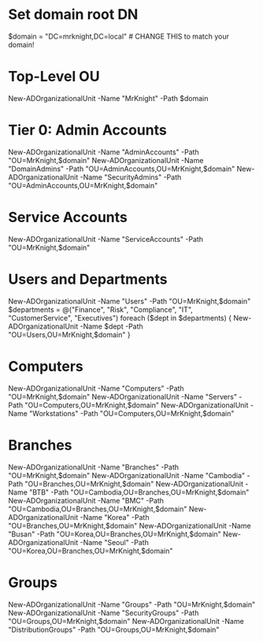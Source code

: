 # Set domain root DN
$domain = "DC=mrknight,DC=local"  # CHANGE THIS to match your domain!

# Top-Level OU
New-ADOrganizationalUnit -Name "MrKnight" -Path $domain

# Tier 0: Admin Accounts
New-ADOrganizationalUnit -Name "AdminAccounts" -Path "OU=MrKnight,$domain"
New-ADOrganizationalUnit -Name "DomainAdmins" -Path "OU=AdminAccounts,OU=MrKnight,$domain"
New-ADOrganizationalUnit -Name "SecurityAdmins" -Path "OU=AdminAccounts,OU=MrKnight,$domain"

# Service Accounts
New-ADOrganizationalUnit -Name "ServiceAccounts" -Path "OU=MrKnight,$domain"

# Users and Departments
New-ADOrganizationalUnit -Name "Users" -Path "OU=MrKnight,$domain"
$departments = @("Finance", "Risk", "Compliance", "IT", "CustomerService", "Executives")
foreach ($dept in $departments) {
    New-ADOrganizationalUnit -Name $dept -Path "OU=Users,OU=MrKnight,$domain"
}

# Computers
New-ADOrganizationalUnit -Name "Computers" -Path "OU=MrKnight,$domain"
New-ADOrganizationalUnit -Name "Servers" -Path "OU=Computers,OU=MrKnight,$domain"
New-ADOrganizationalUnit -Name "Workstations" -Path "OU=Computers,OU=MrKnight,$domain"

# Branches
New-ADOrganizationalUnit -Name "Branches" -Path "OU=MrKnight,$domain"
New-ADOrganizationalUnit -Name "Cambodia" -Path "OU=Branches,OU=MrKnight,$domain"
New-ADOrganizationalUnit -Name "BTB" -Path "OU=Cambodia,OU=Branches,OU=MrKnight,$domain"
New-ADOrganizationalUnit -Name "BMC" -Path "OU=Cambodia,OU=Branches,OU=MrKnight,$domain"
New-ADOrganizationalUnit -Name "Korea" -Path "OU=Branches,OU=MrKnight,$domain"
New-ADOrganizationalUnit -Name "Busan" -Path "OU=Korea,OU=Branches,OU=MrKnight,$domain"
New-ADOrganizationalUnit -Name "Seoul" -Path "OU=Korea,OU=Branches,OU=MrKnight,$domain"

# Groups
New-ADOrganizationalUnit -Name "Groups" -Path "OU=MrKnight,$domain"
New-ADOrganizationalUnit -Name "SecurityGroups" -Path "OU=Groups,OU=MrKnight,$domain"
New-ADOrganizationalUnit -Name "DistributionGroups" -Path "OU=Groups,OU=MrKnight,$domain"

